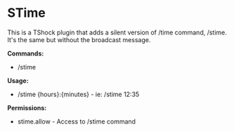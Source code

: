 # STime
This is a TShock plugin that adds a silent version of /time command, /stime.
It's the same but without the broadcast message.

**Commands:**
- /stime

**Usage:**
- /stime {hours}:{minutes} - ie: /stime 12:35

**Permissions:**
- stime.allow - Access to /stime command
